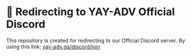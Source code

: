 # 🔗 Redirecting to YAY-ADV Official Discord

This repository is created for redirecting to our Official Discord server. By using this link: [yay-adv.ga/discord/join](https://yay-adv.ga/discord/join)
